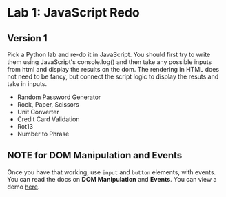 # Lab 1: JavaScript Redo

## Version 1

Pick a Python lab and re-do it in JavaScript. You should first try to write them using JavaScript's console.log() and then take any possible inputs from html and display the results on the dom. The rendering in HTML does not need to be fancy, but connect the script logic to display the resuts and take in inputs.

- Random Password Generator
- Rock, Paper, Scissors
- Unit Converter
- Credit Card Validation
- Rot13
- Number to Phrase

## NOTE for DOM Manipulation and Events

Once you have that working, use `input` and `button` elements, with events. You can read the docs on **DOM Manipulation** and **Events**. You can view a demo [here](https://codepen.io/flux2341/pen/rJpBXe?editors=1010).
